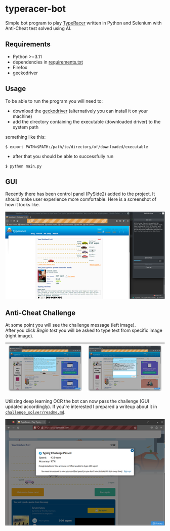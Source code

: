 # typeracer-bot
Simple bot program to play [TypeRacer](https://play.typeracer.com/) written in Python and Selenium with Anti-Cheat test solved using AI.

## Requirements

- Python >=3.11
- dependencies in [requirements.txt](requirements.txt)
- Firefox
- geckodriver

## Usage

To be able to run the program you will need to:
- download the [geckodriver](https://github.com/mozilla/geckodriver/releases)
(alternatively you can install it on your machine)
- add the directory containing the executable (downloaded driver) to the system path

something like this:
```console
$ export PATH=$PATH:/path/to/directory/of/downloaded/executable
```

- after that you should be able to successfully run
```console
$ python main.py
```

## GUI

Recently there has been control panel (PySide2) added to the project. It should make user experience more comfortable.
Here is a screenshot of how it looks like.

![](assets/gui_example.png)

## Anti-Cheat Challenge

At some point you will see the challenge message (left image).  
After you click *Begin test* you will be asked to type text from specific image (right image).

| ![](assets/test_msg.png) | ![](assets/test_example.png) |
|--------------------------|------------------------------|

Utilizing deep learning OCR the bot can now pass the challenge (GUI updated accordingly). If you're interested I prepared a writeup about it in [`challenge_solver/readme.md`](challenge_solver/readme.md).

![](assets/solved_challenge_msg.png)
